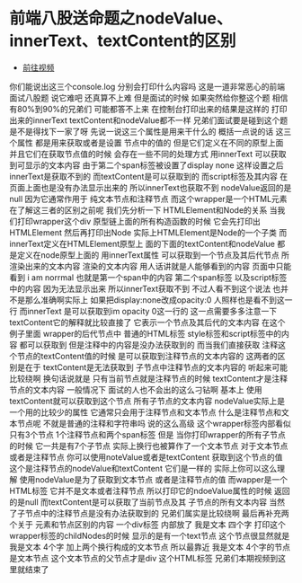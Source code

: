 # 前端八股送命题之nodeValue、innerText、textContent的区别

- [前往视频](https://www.bilibili.com/video/BV1F8411j7Hp)

你们能说出这三个console.log
分别会打印什么内容吗
这是一道非常恶心的前端面试八股题
说它难吧
还真算不上难
但是面试的时候
如果突然给你整这个题
相信有80%到90%的兄弟们
可能都答不上来
在控制台打印出来的结果是这样的
打印出来的innerText
textContent和nodeValue都不一样
兄弟们面试要是碰到这个题
是不是得找下一家了呀
先说一说这三个属性是用来干什么的
概括一点说的话
这三个属性
都是用来获取或者是设置
节点中的值的
但是它们定义在不同的原型上面
并且它们在获取节点值的时候
会存在一些不同的处理方式
用innerText
可以获取到可显示的文本内容
由于第二个span标签被设置了display none
这样设置之后innerText是获取不到的
而textContent是可以获取到的
而script标签及其内容
在页面上面也是没有办法显示出来的
所以innerText也获取不到
nodeValue返回的是 null
因为它通常作用于
纯文本节点和注释节点
而这个wrapper是一个HTML元素
在了解这三者的区别之前呢
我们先分析一下
HTMLElement和Node的关系
当我们打印wrapper这个div
原型链上面的所有构造函数的时候
它会先打印出HTMLElement
然后再打印出Node
实际上HTMLElement是Node的一个子类
而innerText定义在HTMLElement原型上
面的下面的textContent和nodeValue
都是定义在node原型上面的
用innerText属性
可以获取到一个节点及其后代节点
所渲染出来的文本内容
渲染的文本内容
用人话讲就是人能够看到的内容
页面中只能看到 i am norrmal
也就是第一个span中的内容
第二个span标签
以及script标签中的内容
因为无法显示出来
所以innerText获取不到
不过人看不到这个说法
也并不是那么准确啊实际上
如果把display:none改成opacity:0
人照样也是看不到这一行
而innerText
是可以获取到im opacity 0这一行的
这一点需要多多注意一下
 textContent它的解释就比较直接了
它表示一个节点及其后代的文本内容
在这个例子里面
wrapper的后代节点中 普通的HTML标签
style标签和script标签中的内容
都可以获取到
但是注释中的内容是没办法获取到的
而当我们直接获取
注释这个节点的textContent值的时候
是可以获取到注释节点的文本内容的
这两者的区别是在于
textContent是无法获取到
子节点中注释节点的文本内容的
听起来可能比较绕啊
换句话说就是
只有当前节点就是注释节点的时候
textContent才是注释节点的文本内容
一般情况下
面试的人也不会出的这么刁钻啊
基本上
使用textContent就可以获取到这个节点
所有子节点的文本内容
nodeValue实际上是一个用的比较少的属性
它通常只会用于注释节点和文本节点
什么是注释节点和文本节点呢
不就是普通的注释和字符串吗
说的这么高级
这个wrapper标签内部看似只有3个节点
1个注释节点和两个span标签
但是
当你打印wrapper的所有子节点的时候
它一共是有7个子节点
实际上换行也被算作了一个文本节点
对于文本节点或者是注释节点
你可以使用noteValue或者是textContent
获取到这个节点的值
这个是注释节点的nodeValue和textContent
它们是一样的
实际上你可以这么理解
使用nodeValue是为了获取到文本节点
或者是注释节点的值
而wapper是一个HTML标签
它并不是文本或者注释节点
所以打印它的ndoeValue属性的时候
返回的是null
而textContent是可以获取了当前节点及其
子节点的所有文本内容
当然了子节点中的注释节点是没有办法获取到的
兄弟们属实是比较绕啊
最后再补充两个关于
元素和节点区别的内容
一个div标签
内部放了 我是文本 四个字
打印这个wrapper标签的childNodes的时候
显示的是有一个text节点
这个节点很显然就是 我是文本 4个字
加上两个换行构成的文本节点
所以最靠近 我是文本 4个字的节点
是文本节点
这个文本节点的父节点才是div
这个HTML标签
兄弟们本期视频到这里就结束了
